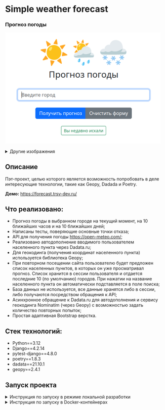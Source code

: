 # Simple weather forecast

### Прогноз погоды
![screenshot_1.png](screenshot_1.png)

<details>

<summary>
    Другие изображения
</summary>

### Текущая погода

![screenshot_2.png](screenshot_2.png)

### Прогноз на 10 часов
![screenshot_3.png](screenshot_3.png)

### Прогноз на 10 дней
![screenshot_4.png](screenshot_4.png)

</details>

## Описание
Пэт-проект, целью которого является возможность попробовать в деле 
интересующие технологии, такие как Geopy, Dadada и Poetry.

**Демо:** https://forecast.trsv-dev.ru/

## Что реализовано:

- Прогноз погоды в выбранном городе на текущий момент, на 10 ближайших часов и
на 10 ближайших дней;
- Написаны тесты, поверяющие основные точки отказа;
- API для получения погоды https://open-meteo.com/;
- Реализовано автодополнение вводимого пользователем населенного пункта через Dadata.ru;
- Для геокодинга (получения координат населенного пункта) используется библиотека Geopy;
- При повторном посещении сайта пользователю будет предложен список населенных пунктов,
в которых он уже просматривал прогноз. Список хранится в сессии пользователя и 
отдается последние 10 (по умолчанию) городов. При нажатии на название населенного пункта 
он автоматически подставляется в поле поиска;
- База данных не используется, все данные хранятся либо в сессии, либо получаются
посредством обращения к API;
- Асинхронное обращение к Dadata.ru для автодополнения и сервису геокодинга 
Nominatim (через Geopy) с возможностью задать количество повторных попыток;
- Простая адаптивная Bootstrap верстка.

## Стек технологий:
* Python==3.12
* Django==4.2.14
* pytest-django==4.8.0
* poetry==1.8.3
* dadata==21.10.1
* geopy==2.4.1

## Запуск проекта

<details>

<summary>Инструкция по запуску в режиме локальной разработки</summary>

### **_Запуск из консоли._**

(Подразумевается, что **Poetry** уже установлен в системе)

Клонируйте репозиторий с **develop веткой** к себе на машину:
```
git@github.com:trsv-dev/simple_weather_forecast.git
```
Перейдите в папку проекта:
```
cd simple_weather_forecast/backend/
```
Установите зависимости:
```
poetry install --no-root
```
Переименуйте **.env.example** в **.env**, ознакомьтесь с содержимым, внесите
необходимые изменения.

Активируйте виртуальное окружение:
```
poetry shell
``` 
Создайте и примените миграции БД:
```
python manage.py makemigrations
python manage.py migrate
```
Создайте суперпользователя:
```
python manage.py createsuperuser
```
Запустите локальный сервер разработки:
```
python manage.py runserver 127.0.0.1:8000
```
Сайт будет доступен по адресу http://127.0.0.1:8000/,
админка будет доступна по адресу http://127.0.0.1:8000/admin/.

Запуск тестов - из директории backend с активированным виртуальным
окружением выполнить `pytest`

</details>

<details>

<summary>Инструкция по запуску в Docker-контейнерах</summary>

### **_Запуск в контейнерах._**

Клонируйте репозиторий с **develop веткой** к себе на машину:
```
git@github.com:trsv-dev/simple_weather_forecast.git
```
Перейдите в папку проекта:
```
cd simple_weather_forecast/
```

Переименуйте **.env.example** в **.env**, ознакомьтесь с содержимым, внесите
необходимые изменения.

Запустите контейнер в фоновом режиме:
```
docker compose -f docker-compose.yml up -d
```
Выполните и примените миграции БД (выполнять последовательно):
```
docker compose -f docker-compose.yml exec backend python manage.py makemigrations
docker compose -f docker-compose.yml exec backend python manage.py migrate
```
Соберите и скопируйте статику (выполнять последовательно):
```
docker compose -f docker-compose.yml exec backend python manage.py collectstatic
docker compose -f docker-compose.yml exec backend cp -r /app/collected_static/. /app/static/
```
Создайте суперпользователя:
```
docker compose -f docker-compose.yml exec backend python manage.py createsuperuser
```
Сайт будет доступен по адресу http://127.0.0.1:8000/,
админка будет доступна по адресу http://127.0.0.1:8000/admin/.

</details>

